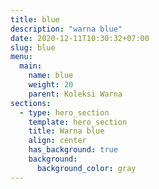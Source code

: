```yaml
---
title: blue
description: "warna blue"
date: 2020-12-11T10:30:32+07:00
slug: blue
menu:
  main:
    name: blue
    weight: 20
    parent: Koleksi Warna
sections:
  - type: hero_section
    template: hero_section
    title: Warna blue
    align: center
    has_background: true
    background:
      background_color: gray
---
```


